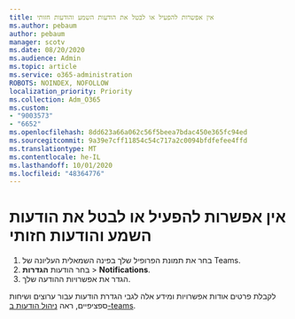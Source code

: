 ```yaml
---
title: אין אפשרות להפעיל או לבטל את הודעות השמע והודעות חזותי
ms.author: pebaum
author: pebaum
manager: scotv
ms.date: 08/20/2020
ms.audience: Admin
ms.topic: article
ms.service: o365-administration
ROBOTS: NOINDEX, NOFOLLOW
localization_priority: Priority
ms.collection: Adm_O365
ms.custom:
- "9003573"
- "6652"
ms.openlocfilehash: 8dd623a66a062c56f5beea7bdac450e365fc94ed
ms.sourcegitcommit: 9a39e7cff11854c54c717a2c0094bfdfefee4ffd
ms.translationtype: MT
ms.contentlocale: he-IL
ms.lasthandoff: 10/01/2020
ms.locfileid: "48364776"
---
```

# <a name="cant-turn-teams-sound-and-visual-notifications-on-or-off"></a>אין אפשרות להפעיל או לבטל את הודעות השמע והודעות חזותי

1. בחר את תמונת הפרופיל שלך בפינה השמאלית העליונה של Teams.
2. בחר הודעות **הגדרות**  >  **Notifications**.
3. הגדר את אפשרויות ההודעה שלך.

לקבלת פרטים אודות אפשרויות ומידע אלה לגבי הגדרת הודעות עבור ערוצים ושיחות ספציפיים, ראה  [ניהול הודעות ב-teams](https://support.microsoft.com/office/manage-notifications-in-teams-1cc31834-5fe5-412b-8edb-43fecc78413d).
